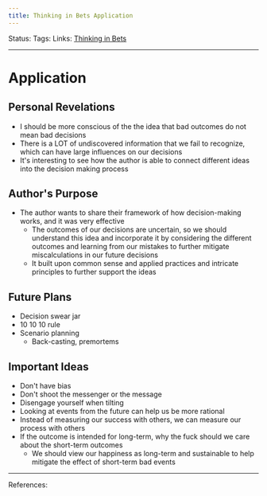 ```yaml
---
title: Thinking in Bets Application
---
```

Status:
Tags:
Links: [Thinking in Bets](out/thinking-in-bets.md)
___
# Application
## Personal Revelations
- I should be more conscious of the the idea that bad outcomes do not mean bad decisions
- There is a LOT of undiscovered information that we fail to recognize, which can have large influences on our decisions
- It's interesting to see how the author is able to connect different ideas into the decision making process
## Author's Purpose
- The author wants to share their framework of how decision-making works, and it was very effective
	- The outcomes of our decisions are uncertain, so we should understand this idea and incorporate it by considering the different outcomes and learning from our mistakes to further mitigate miscalculations in our future decisions
	- It built upon common sense and applied practices and intricate principles to further support the ideas
## Future Plans
- Decision swear jar
- 10 10 10 rule
- Scenario planning
	- Back-casting, premortems
## Important Ideas
- Don't have bias
 - Don't shoot the messenger or the message
- Disengage yourself when tilting
- Looking at events from the future can help us be more rational
- Instead of measuring our success with others, we can measure our process with others
- If the outcome is intended for long-term, why the fuck should we care about the short-term outcomes
	- We should view our happiness as long-term and sustainable to help mitigate the effect of short-term bad events
___
References: